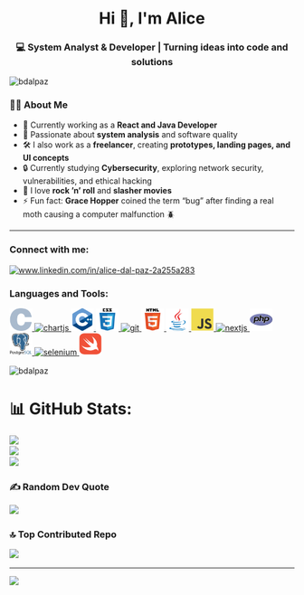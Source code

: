 <h1 align="center">Hi 👋, I'm Alice</h1>
<h3 align="center">💻 System Analyst & Developer | Turning ideas into code and solutions</h3>

<p align="left"> <img src="https://komarev.com/ghpvc/?username=bdalpaz&label=Profile%20views&color=0e75b6&style=flat" alt="bdalpaz" /> </p>

### 👩‍💻 About Me

- 💼 Currently working as a **React and Java Developer**  
- 🧠 Passionate about **system analysis** and software quality  
- 🛠️ I also work as a **freelancer**, creating **prototypes, landing pages, and UI concepts**  
- 🔒 Currently studying **Cybersecurity**, exploring network security, vulnerabilities, and ethical hacking  
- 🎸 I love **rock ’n’ roll** and **slasher movies**  
- ⚡ Fun fact: **Grace Hopper** coined the term “bug” after finding a real moth causing a computer malfunction 🪲  

---
<h3 align="left">Connect with me:</h3>
<p align="left">
<a href="https://www.linkedin.com/in/alice-dal-paz-2a255a283/" target="blank"><img align="center" src="https://raw.githubusercontent.com/rahuldkjain/github-profile-readme-generator/master/src/images/icons/Social/linked-in-alt.svg" alt="www.linkedin.com/in/alice-dal-paz-2a255a283" height="30" width="40" /></a>
</p>

<h3 align="left">Languages and Tools:</h3>
<p align="left"> <a href="https://www.cprogramming.com/" target="_blank" rel="noreferrer"> <img src="https://raw.githubusercontent.com/devicons/devicon/master/icons/c/c-original.svg" alt="c" width="40" height="40"/> </a> <a href="https://www.chartjs.org" target="_blank" rel="noreferrer"> <img src="https://www.chartjs.org/media/logo-title.svg" alt="chartjs" width="40" height="40"/> </a> <a href="https://www.w3schools.com/cpp/" target="_blank" rel="noreferrer"> <img src="https://raw.githubusercontent.com/devicons/devicon/master/icons/cplusplus/cplusplus-original.svg" alt="cplusplus" width="40" height="40"/> </a> <a href="https://www.w3schools.com/css/" target="_blank" rel="noreferrer"> <img src="https://raw.githubusercontent.com/devicons/devicon/master/icons/css3/css3-original-wordmark.svg" alt="css3" width="40" height="40"/> </a> <a href="https://git-scm.com/" target="_blank" rel="noreferrer"> <img src="https://www.vectorlogo.zone/logos/git-scm/git-scm-icon.svg" alt="git" width="40" height="40"/> </a> <a href="https://www.w3.org/html/" target="_blank" rel="noreferrer"> <img src="https://raw.githubusercontent.com/devicons/devicon/master/icons/html5/html5-original-wordmark.svg" alt="html5" width="40" height="40"/> </a> <a href="https://www.java.com" target="_blank" rel="noreferrer"> <img src="https://raw.githubusercontent.com/devicons/devicon/master/icons/java/java-original.svg" alt="java" width="40" height="40"/> </a> <a href="https://developer.mozilla.org/en-US/docs/Web/JavaScript" target="_blank" rel="noreferrer"> <img src="https://raw.githubusercontent.com/devicons/devicon/master/icons/javascript/javascript-original.svg" alt="javascript" width="40" height="40"/> </a> <a href="https://nextjs.org/" target="_blank" rel="noreferrer"> <img src="https://cdn.worldvectorlogo.com/logos/nextjs-2.svg" alt="nextjs" width="40" height="40"/> </a> <a href="https://www.php.net" target="_blank" rel="noreferrer"> <img src="https://raw.githubusercontent.com/devicons/devicon/master/icons/php/php-original.svg" alt="php" width="40" height="40"/> </a> <a href="https://www.postgresql.org" target="_blank" rel="noreferrer"> <img src="https://raw.githubusercontent.com/devicons/devicon/master/icons/postgresql/postgresql-original-wordmark.svg" alt="postgresql" width="40" height="40"/> </a> <a href="https://www.selenium.dev" target="_blank" rel="noreferrer"> <img src="https://raw.githubusercontent.com/detain/svg-logos/780f25886640cef088af994181646db2f6b1a3f8/svg/selenium-logo.svg" alt="selenium" width="40" height="40"/> </a> <a href="https://developer.apple.com/swift/" target="_blank" rel="noreferrer"> <img src="https://raw.githubusercontent.com/devicons/devicon/master/icons/swift/swift-original.svg" alt="swift" width="40" height="40"/> </a> </p>

<p><img align="center" src="https://github-readme-stats.vercel.app/api/top-langs?username=bdalpaz&show_icons=true&locale=en&layout=compact" alt="bdalpaz" /></p>


# 📊 GitHub Stats:
![](https://github-readme-stats.vercel.app/api?username=bdalpaz&theme=dracula&hide_border=false&include_all_commits=false&count_private=false)<br/>
![](https://github-readme-streak-stats.herokuapp.com/?user=bdalpaz&theme=dracula&hide_border=false)<br/>
![](https://github-readme-stats.vercel.app/api/top-langs/?username=bdalpaz&theme=dracula&hide_border=false&include_all_commits=false&count_private=false&layout=compact)

### ✍️ Random Dev Quote
![](https://quotes-github-readme.vercel.app/api?type=horizontal&theme=dark)

### 🔝 Top Contributed Repo
![](https://github-contributor-stats.vercel.app/api?username=bdalpaz&limit=5&theme=dark&combine_all_yearly_contributions=true)

---
[![](https://visitcount.itsvg.in/api?id=bdalpaz&icon=0&color=1)](https://visitcount.itsvg.in)

